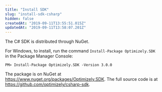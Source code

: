 ```yaml
---
title: "Install SDK"
slug: "install-sdk-csharp"
hidden: false
createdAt: "2019-09-11T13:55:51.015Z"
updatedAt: "2019-09-11T13:58:07.201Z"
---
```


The C# SDK is distributed through NuGet.

For Windows, to install, run the command `Install-Package Optimizely.SDK` in the Package Manager Console:

```shell
PM> Install-Package Optimizely.SDK -Version 3.0.0
```
The package is on NuGet at https://www.nuget.org/packages/Optimizely.SDK. The full source code is at https://github.com/optimizely/csharp-sdk.

